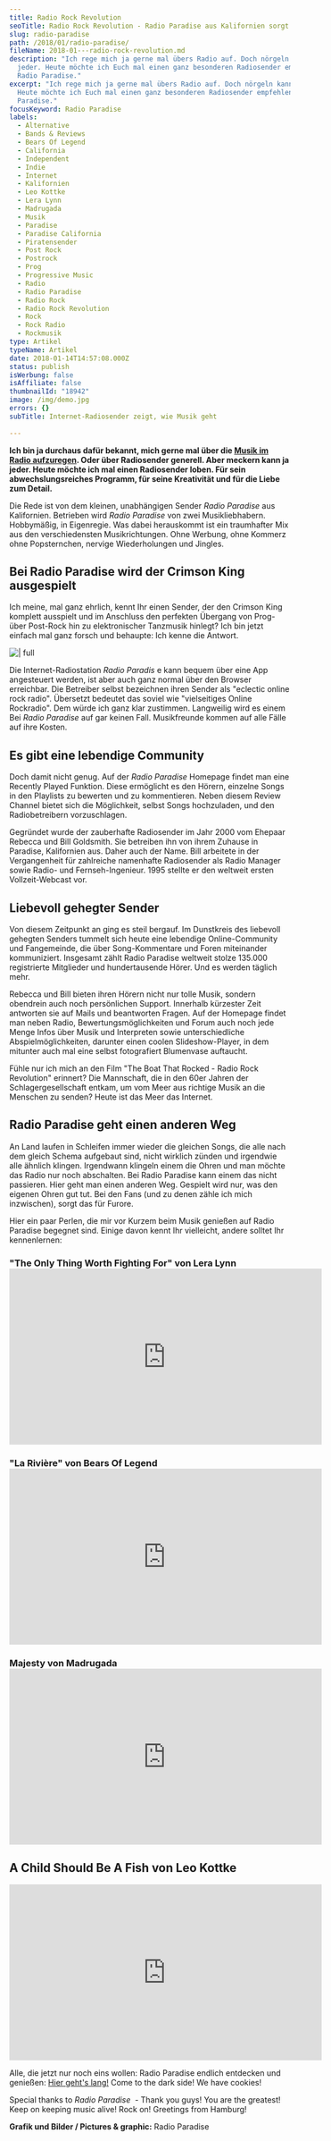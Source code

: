 ```yaml
---
title: Radio Rock Revolution
seoTitle: Radio Rock Revolution - Radio Paradise aus Kalifornien sorgt für Furore
slug: radio-paradise
path: /2018/01/radio-paradise/
fileName: 2018-01---radio-rock-revolution.md
description: "Ich rege mich ja gerne mal übers Radio auf. Doch nörgeln kann
  jeder. Heute möchte ich Euch mal einen ganz besonderen Radiosender empfehlen:
  Radio Paradise."
excerpt: "Ich rege mich ja gerne mal übers Radio auf. Doch nörgeln kann jeder.
  Heute möchte ich Euch mal einen ganz besonderen Radiosender empfehlen: Radio
  Paradise."
focusKeyword: Radio Paradise
labels:
  - Alternative
  - Bands & Reviews
  - Bears Of Legend
  - California
  - Independent
  - Indie
  - Internet
  - Kalifornien
  - Leo Kottke
  - Lera Lynn
  - Madrugada
  - Musik
  - Paradise
  - Paradise California
  - Piratensender
  - Post Rock
  - Postrock
  - Prog
  - Progressive Music
  - Radio
  - Radio Paradise
  - Radio Rock
  - Radio Rock Revolution
  - Rock
  - Rock Radio
  - Rockmusik
type: Artikel
typeName: Artikel
date: 2018-01-14T14:57:08.000Z
status: publish
isWerbung: false
isAffiliate: false
thumbnailId: "18942"
image: /img/demo.jpg
errors: {}
subTitle: Internet-Radiosender zeigt, wie Musik geht
  
---
```


**Ich bin ja durchaus dafür bekannt, mich gerne mal über die
[Musik im Radio aufzuregen](/2017/12/die-ultimative-songliste-2017-musikalischer-jahresrueckblick/).
Oder über Radiosender generell. Aber meckern kann ja jeder. Heute möchte ich mal
einen Radiosender loben. Für sein abwechslungsreiches Programm, für seine
Kreativität und für die Liebe zum Detail.**

Die Rede ist von dem kleinen, unabhängigen Sender _Radio Paradise_ aus
Kalifornien. Betrieben wird _Radio Paradise_ von zwei Musikliebhabern.
Hobbymäßig, in Eigenregie. Was dabei herauskommt ist ein traumhafter Mix aus den
verschiedensten Musikrichtungen. Ohne Werbung, ohne Kommerz ohne Popsternchen,
nervige Wiederholungen und Jingles.

## Bei Radio Paradise wird der Crimson King ausgespielt

Ich meine, mal ganz ehrlich, kennt Ihr einen Sender, der den Crimson King
komplett ausspielt und im Anschluss den perfekten Übergang von Prog- über
Post-Rock hin zu elektronischer Tanzmusik hinlegt? Ich bin jetzt einfach mal
ganz forsch und behaupte: Ich kenne die Antwort.

![ | full](http://cardamonchai.com/wp-content/uploads/2018/01/Radio-Paradise1.png)

Die Internet-Radiostation _Radio Paradis_ e kann bequem über eine App
angesteuert werden, ist aber auch ganz normal über den Browser erreichbar. Die
Betreiber selbst bezeichnen ihren Sender als "eclectic online rock radio".
Übersetzt bedeutet das soviel wie "vielseitiges Online Rockradio". Dem würde ich
ganz klar zustimmen. Langweilig wird es einem Bei _Radio Paradise_ auf gar
keinen Fall. Musikfreunde kommen auf alle Fälle auf ihre Kosten.

## Es gibt eine lebendige Community

Doch damit nicht genug. Auf der _Radio Paradise_ Homepage findet man eine
Recently Played Funktion. Diese ermöglicht es den Hörern, einzelne Songs in den
Playlists zu bewerten und zu kommentieren. Neben diesem Review Channel bietet
sich die Möglichkeit, selbst Songs hochzuladen, und den Radiobetreibern
vorzuschlagen.

Gegründet wurde der zauberhafte Radiosender im Jahr 2000 vom Ehepaar Rebecca und
Bill Goldsmith. Sie betreiben ihn von ihrem Zuhause in Paradise, Kalifornien
aus. Daher auch der Name. Bill arbeitete in der Vergangenheit für zahlreiche
namenhafte Radiosender als Radio Manager sowie Radio- und Fernseh-Ingenieur.
1995 stellte er den weltweit ersten Vollzeit-Webcast vor.

## Liebevoll gehegter Sender

Von diesem Zeitpunkt an ging es steil bergauf. Im Dunstkreis des liebevoll
gehegten Senders tummelt sich heute eine lebendige Online-Community und
Fangemeinde, die über Song-Kommentare und Foren miteinander kommuniziert.
Insgesamt zählt Radio Paradise weltweit stolze 135.000 registrierte Mitglieder
und hundertausende Hörer. Und es werden täglich mehr.

Rebecca und Bill bieten ihren Hörern nicht nur tolle Musik, sondern obendrein
auch noch persönlichen Support. Innerhalb kürzester Zeit antworten sie auf Mails
und beantworten Fragen. Auf der Homepage findet man neben Radio,
Bewertungsmöglichkeiten und Forum auch noch jede Menge Infos über Musik und
Interpreten sowie unterschiedliche Abspielmöglichkeiten, darunter einen coolen
Slideshow-Player, in dem mitunter auch mal eine selbst fotografiert Blumenvase
auftaucht.

Fühle nur ich mich an den Film "The Boat That Rocked - Radio Rock Revolution"
erinnert? Die Mannschaft, die in den 60er Jahren der Schlagergesellschaft
entkam, um vom Meer aus richtige Musik an die Menschen zu senden? Heute ist das
Meer das Internet.

## Radio Paradise geht einen anderen Weg

An Land laufen in Schleifen immer wieder die gleichen Songs, die alle nach dem
gleich Schema aufgebaut sind, nicht wirklich zünden und irgendwie alle ähnlich
klingen. Irgendwann klingeln einem die Ohren und man möchte das Radio nur noch
abschalten. Bei Radio Paradise kann einem das nicht passieren. Hier geht man
einen anderen Weg. Gespielt wird nur, was den eigenen Ohren gut tut. Bei den
Fans (und zu denen zähle ich mich inzwischen), sorgt das für Furore.

Hier ein paar Perlen, die mir vor Kurzem beim Musik genießen auf Radio Paradise
begegnet sind. Einige davon kennt Ihr vielleicht, andere solltet Ihr
kennenlernen:

<h3>"The Only Thing Worth Fighting For" von Lera Lynn
<iframe src="https://www.youtube.com/embed/Rh44ml8f17g" width="560" height="315" frameborder="0" allowfullscreen="allowfullscreen"></iframe></h3>

<h3>"La Rivière" von Bears Of Legend
<iframe src="https://www.youtube.com/embed/Xe8XXvwdwT0" width="560" height="315" frameborder="0" allowfullscreen="allowfullscreen"></iframe></h3>

<h3>Majesty von Madrugada
<iframe src="https://www.youtube.com/embed/LE9AuZ35_AY" width="560" height="315" frameborder="0" allowfullscreen="allowfullscreen"></iframe></h3>

## A Child Should Be A Fish von Leo Kottke

<iframe src="https://www.youtube.com/embed/065jN27sFWk" width="560" height="315" frameborder="0" allowfullscreen="allowfullscreen"></iframe>

Alle, die jetzt nur noch eins wollen: Radio Paradise endlich entdecken und
genießen: [Hier geht's lang!](https://www.radioparadise.com/rp_2.php?#) Come to
the dark side! We have cookies!

Special thanks to _Radio Paradise_  - Thank you guys! You are the greatest! Keep
on keeping music alive! Rock on! Greetings from Hamburg!

**Grafik und Bilder / Pictures &amp; graphic:** Radio Paradise

  